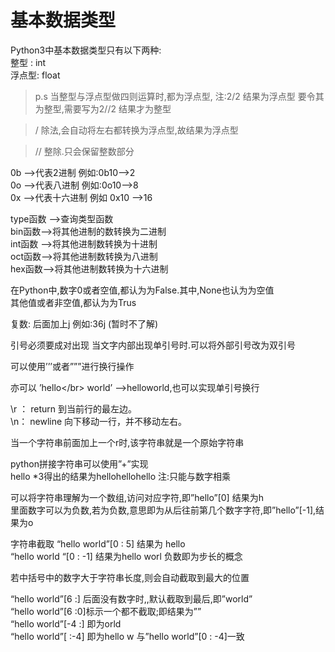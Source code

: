 # 基本数据类型

Python3中基本数据类型只有以下两种:</br>
整型 : int</br>
浮点型: float</br>

>p.s 当整型与浮点型做四则运算时,都为浮点型,
>注:2/2 结果为浮点型  要令其为整型,需要写为2//2 结果才为整型

>/ 除法,会自动将左右都转换为浮点型,故结果为浮点型

>// 整除.只会保留整数部分

0b  —>代表2进制  例如:0b10—>2</br>
0o  —>代表八进制 例如:0o10—>8</br>
0x  —>代表十六进制  例如 0x10 —>16</br>

type函数 —>查询类型函数</br>
bin函数—>将其他进制的数转换为二进制</br>
int函数 —>将其他进制数转换为十进制</br>
oct函数—>将其他进制数转换为八进制</br>
hex函数—>将其他进制数转换为十六进制</br>

在Python中,数字0或者空值,都认为为False.其中,None也认为为空值</br>
其他值或者非空值,都认为为Trus 

复数: 后面加上j 例如:36j   (暂时不了解)

引号必须要成对出现
当文字内部出现单引号时.可以将外部引号改为双引号  

可以使用’’’或者”””进行换行操作

亦可以
’hello\</br>
world’  ——>helloworld,也可以实现单引号换行

\r ： return 到当前行的最左边。</br>
\n： newline 向下移动一行，并不移动左右。

当一个字符串前面加上一个r时,该字符串就是一个原始字符串

python拼接字符串可以使用”+”实现</br>
hello *3得出的结果为hellohellohello
注:只能与数字相乘 

可以将字符串理解为一个数组,访问对应字符,即”hello”[0]  结果为h</br>
里面数字可以为负数,若为负数,意思即为从后往前第几个数字字符,即”hello”[-1],结果为o

字符串截取  “hello world”[0 : 5]  结果为 hello</br>
“hello world “[0 : -1] 结果为hello worl  负数即为步长的概念

若中括号中的数字大于字符串长度,则会自动截取到最大的位置 

“hello world”[6 :] 后面没有数字时,,默认截取到最后,即”world”</br>
“hello world”[6 :0]标示一个都不截取;即结果为””</br>
“hello world”[-4 :] 即为orld</br>
“hello world”[ :-4] 即为hello w  与”hello world”[0 : -4]一致
